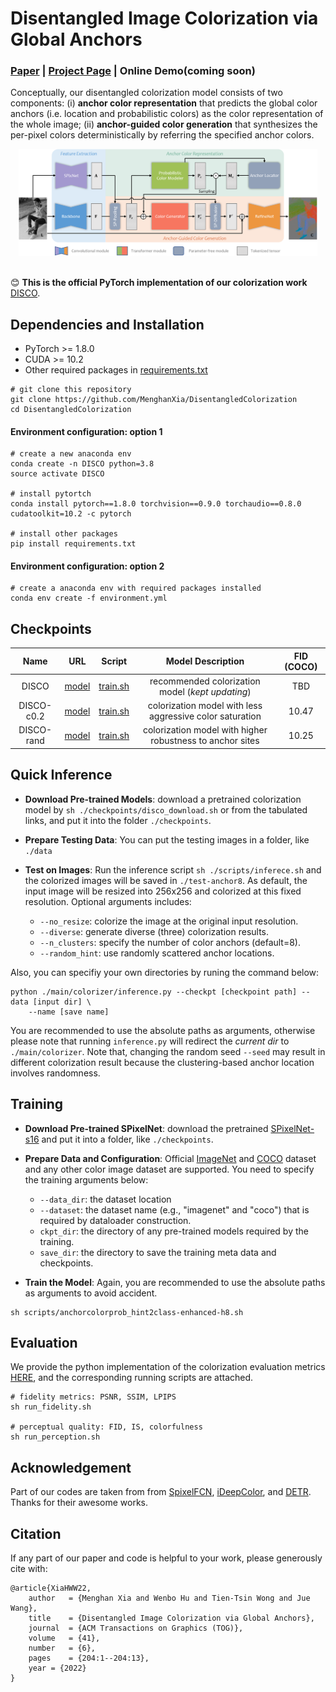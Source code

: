 # Disentangled Image Colorization via Global Anchors

### [Paper](https://menghanxia.github.io/papers/2022_disco_main.pdf) | [Project Page](https://menghanxia.github.io/projects/disco.html) | Online Demo(coming soon)

Conceptually, our disentangled colorization model consists of two components: (i) **anchor color representation** that predicts the global color anchors (i.e. location and probabilistic colors) as the color representation of the whole image; (ii) **anchor-guided color generation** that synthesizes the per-pixel colors deterministically by referring the specified anchor colors.

<div align="center">
	<img src="asserts/network.png" width="95%">
</div>

<br>

:blush: **This is the official PyTorch implementation of our colorization work** [DISCO](https://menghanxia.github.io/projects/disco.html).

## Dependencies and Installation

- PyTorch >= 1.8.0
- CUDA >= 10.2
- Other required packages in [requirements.txt](./requirements.txt)
```
# git clone this repository
git clone https://github.com/MenghanXia/DisentangledColorization
cd DisentangledColorization
```
#### Environment configuration: option 1
```
# create a new anaconda env
conda create -n DISCO python=3.8
source activate DISCO

# install pytortch
conda install pytorch==1.8.0 torchvision==0.9.0 torchaudio==0.8.0 cudatoolkit=10.2 -c pytorch

# install other packages
pip install requirements.txt
```
#### Environment configuration: option 2
```
# create a anaconda env with required packages installed
conda env create -f environment.yml
```


## Checkpoints
| Name |   URL  | Script | Model Description | FID (COCO) |
| :----: | :----: | :----: | :----: | :----: |
| DISCO 	 | [model](https://drive.google.com/file/d/1J4vB6kG4xBLUUKpXr5IhnSSa4maXgRvQ/view?usp=sharing) | [train.sh](./scripts/anchorcolorprob_hint2class-enhanced-h8.sh) | recommended colorization model (*kept updating*) | TBD |
| DISCO-c0.2 | [model](https://drive.google.com/file/d/1jGDOfMq4mpYe6KCc0MtuiFwdEJ7_Hcc-/view?usp=sharing) | [train.sh](./scripts/anchorcolorprob_hint2class-enhanced-h8-c0.2.sh) | colorization model with less aggressive color saturation | 10.47 |
| DISCO-rand | [model](https://drive.google.com/file/d/1GLLowR-0eK2U4RAHijoizEyKd5ny10OI/view?usp=sharing) | [train.sh](./scripts/anchorcolorprob_hint2class-enhanced-rand.sh) | colorization model with higher robustness to anchor sites | 10.25 |


## Quick Inference

- **Download Pre-trained Models**: download a pretrained colorization model by ```sh ./checkpoints/disco_download.sh``` or from the tabulated links, and put it into the folder `./checkpoints`.

- **Prepare Testing Data**: You can put the testing images in a folder, like `./data`

- **Test on Images**: Run the inference script ```sh ./scripts/inferece.sh``` and the colorized images will be saved in `./test-anchor8`. As default, the input image will be resized into 256x256 and colorized at this fixed resolution. Optional arguments includes:
	- `--no_resize`: colorize the image at the original input resolution.
    - `--diverse`: generate diverse (three) colorization results.
	- `--n_clusters`: specify the number of color anchors (default=8).
	- `--random_hint`: use randomly scattered anchor locations.

Also, you can specifiy your own directories by runing the command below:
```
python ./main/colorizer/inference.py --checkpt [checkpoint path] --data [input dir] \
	--name [save name]
```
You are recommended to use the absolute paths as arguments, otherwise please note that running `inference.py` will redirect the *current dir* to `./main/colorizer`. Note that, changing the random seed `--seed`
may result in different colorization result because the clustering-based anchor location involves randomness.


## Training
- **Download Pre-trained SPixelNet**: download the pretrained [SPixelNet-s16](https://drive.google.com/file/d/1sLIqur7Hxan8PhW0n8kd7vzNEuIXAEdI/view?usp=sharing) and put it into a folder, like `./checkpoints`.

- **Prepare Data and Configuration**: Official [ImageNet](https://image-net.org/download.php) and [COCO](https://cocodataset.org/#download) dataset and any other color image dataset are supported. You need to specify the training arguments below:
	- `--data_dir`: the dataset location
	- `--dataset`: the dataset name (e.g., "imagenet" and "coco") that is required by dataloader construction.
	- `ckpt_dir`: the directory of any pre-trained models required by the training.
	- `save_dir`: the directory to save the training meta data and checkpoints.

- **Train the Model**: Again, you are recommended to use the absolute paths as arguments to avoid accident.
```
sh scripts/anchorcolorprob_hint2class-enhanced-h8.sh
```

## Evaluation

We provide the python implementation of the colorization evaluation metrics [HERE](), and the corresponding running scripts are attached.
```
# fidelity metrics: PSNR, SSIM, LPIPS
sh run_fidelity.sh

# perceptual quality: FID, IS, colorfulness
sh run_perception.sh
```

## Acknowledgement
Part of our codes are taken from from [SpixelFCN](https://github.com/fuy34/superpixel_fcn), [iDeepColor](https://github.com/richzhang/colorization-pytorch), and [DETR](https://github.com/facebookresearch/detr). Thanks for their awesome works.


## Citation
If any part of our paper and code is helpful to your work, please generously cite with:
```
@article{XiaHWW22,
	author   = {Menghan Xia and Wenbo Hu and Tien-Tsin Wong and Jue Wang},
	title    = {Disentangled Image Colorization via Global Anchors},
	journal  = {ACM Transactions on Graphics (TOG)},
	volume   = {41},
	number   = {6},
	pages    = {204:1--204:13},
	year = {2022}
}
```